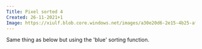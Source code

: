 ```yaml
---
Title: Pixel sorted 4
Created: 26-11-2021+1
Image: https://xiulf.blob.core.windows.net/images/a30e20d6-2e15-4b25-af9b-bf24fcc42391
---
```


Same thing as below but using the 'blue' sorting function.
